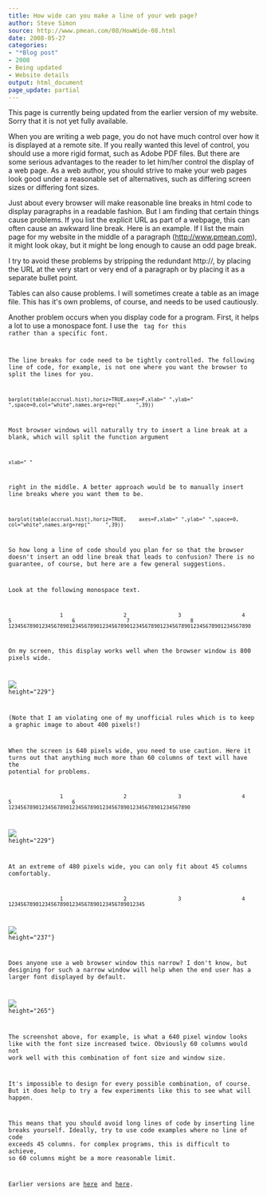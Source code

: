 ```yaml
---
title: How wide can you make a line of your web page?
author: Steve Simon
source: http://www.pmean.com/08/HowWide-08.html
date: 2008-05-27
categories:
- "*Blog post"
- 2008
- Being updated
- Website details
output: html_document
page_update: partial
---
```

This page is currently being updated from the earlier version of my website. Sorry that it is not yet fully available.

When you are writing a web page, you do not have much control over how
it is displayed at a remote site. If you really wanted this level of
control, you should use a more rigid format, such as Adobe PDF files.
But there are some serious advantages to the reader to let him/her
control the display of a web page. As a web author, you should strive
to make your web pages look good under a reasonable set of
alternatives, such as differing screen sizes or differing font sizes.

Just about every browser will make reasonable line breaks in html code
to display paragraphs in a readable fashion. But I am finding that
certain things cause problems. If you list the explicit URL as part of
a webpage, this can often cause an awkward line break. Here is an
example. If I list the main page for my website in the middle of a
paragraph (<http://www.pmean.com>), it might look
okay, but it might be long enough to cause an odd page break.

I try to avoid these problems by stripping the redundant http://, by
placing the URL at the very start or very end of a paragraph or by
placing it as a separate bullet point.

Tables can also cause problems. I will sometimes create a table as an
image file. This has it's own problems, of course, and needs to be
used cautiously.

Another problem occurs when you display code for a program. First, it
helps a lot to use a monospace font. I use the <code> tag for this
rather than a specific font.

The line breaks for code need to be tightly controlled. The following
line of code, for example, is not one where you want the browser to
split the lines for you.

`barplot(table(accrual.hist),horiz=TRUE,axes=F,xlab=" ",ylab=" ",space=0,col="white",names.arg=rep("     ",39))`

Most browser windows will naturally try to insert a line break at a
blank, which will split the function argument

`xlab=" "`

right in the middle. A better approach would be to manually insert
line breaks where you want them to be.

`barplot(table(accrual.hist),horiz=TRUE,    axes=F,xlab=" ",ylab=" ",space=0,    col="white",names.arg=rep("     ",39))`

So how long a line of code should you plan for so that the browser
doesn't insert an odd line break that leads to confusion? There is no
guarantee, of course, but here are a few general suggestions.

Look at the following monospace text.

`                 1                    2                 3                    4                 5                    6                 7                    8    12345678901234567890123456789012345678901234567890123456789012345678901234567890`

On my screen, this display works well when the browser window is 800
pixels wide.

![](http://www.pmean.com/new-images/08/HowWide-0801.jpg)
height="229"}

(Note that I am violating one of my unofficial rules which is to keep
a graphic image to about 400 pixels!)

When the screen is 640 pixels wide, you need to use caution. Here it
turns out that anything much more than 60 columns of text will have
the potential for problems.

`                 1                    2                 3                    4                 5                    6   123456789012345678901234567890123456789012345678901234567890`

![](http://www.pmean.com/new-images/08/HowWide-0802.jpg)
height="229"}

At an extreme of 480 pixels wide, you can only fit about 45 columns
comfortably.

`                 1                    2                 3                    4   123456789012345678901234567890123456789012345`

![](http://www.pmean.com/new-images/08/HowWide-0803.jpg)
height="237"}

Does anyone use a web browser window this narrow? I don't know, but
designing for such a narrow window will help when the end user has a
larger font displayed by default.

![](http://www.pmean.com/new-images/08/HowWide-0804.jpg)
height="265"}

The screenshot above, for example, is what a 640 pixel window looks
like with the font size increased twice. Obviously 60 columns would
not work well with this combination of font size and window size.

It's impossible to design for every possible combination, of course.
But it does help to try a few experiments like this to see what will
happen.

This means that you should avoid long lines of code by inserting line
breaks yourself. Ideally, try to use code examples where no line of
code exceeds 45 columns. for complex programs, this is difficult to
achieve, so 60 columns might be a more reasonable limit.

Earlier versions are [here][sim1] and [here][sim2].

[sim1]: http://www.pmean.com/08/Howwide.html
[sim2]: http://new.pmean.com/how-wide/

